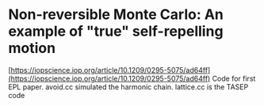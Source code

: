 # Non-reversible Monte Carlo: An example of "true" self-repelling motion
[https://iopscience.iop.org/article/10.1209/0295-5075/ad64ff](https://iopscience.iop.org/article/10.1209/0295-5075/ad64ff)
Code for first EPL paper. avoid.cc simulated the harmonic chain. lattice.cc is the TASEP code
